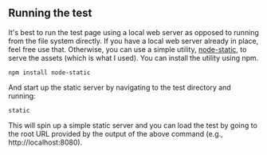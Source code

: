 
## Running the test

It's best to run the test page using a local web server as opposed to running from the file system directly. If you have a local web server already in place,
feel free use that. Otherwise, you can use a simple utility, [node-static](https://github.com/cloudhead/node-static), to serve the assets (which is what I used). You can install the utility using npm.

    npm install node-static

And start up the static server by navigating to the test directory and running:

    static

This will spin up a simple static server and you can load the test by going to the root URL provided by the output of the above command (e.g., http://localhost:8080).
